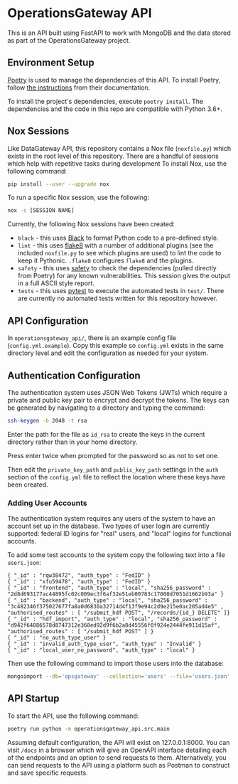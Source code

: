 # OperationsGateway API
This is an API built using FastAPI to work with MongoDB and the data stored as part of the OperationsGateway project.


## Environment Setup
[Poetry](https://python-poetry.org/) is used to manage the dependencies of this API. To install Poetry, follow [the instructions](https://python-poetry.org/docs/master/#installing-with-the-official-installer) from their documentation.

To install the project's dependencies, execute `poetry install`. The dependencies and the code in this repo are compatible with Python 3.6+.

## Nox Sessions
Like DataGateway API, this repository contains a Nox file (`noxfile.py`) which exists in the root level of this repository. There are a handful of sessions which help with repetitive tasks during development To install Nox, use the following command:

```bash
pip install --user --upgrade nox
```

To run a specific Nox session, use the following:

```bash
nox -s [SESSION NAME]
```

Currently, the following Nox sessions have been created:
- `black` - this uses [Black](https://black.readthedocs.io/en/stable/) to format Python code to a pre-defined style.
- `lint` - this uses [flake8](https://flake8.pycqa.org/en/latest/) with a number of additional plugins (see the included `noxfile.py` to see which plugins are used) to lint the code to keep it Pythonic. `.flake8` configures `flake8` and the plugins.
- `safety` - this uses [safety](https://github.com/pyupio/safety) to check the dependencies (pulled directly from Poetry) for any known vulnerabilities. This session gives the output in a full ASCII style report.
- `tests` - this uses [pytest](https://docs.pytest.org/en/stable/) to execute the automated tests in `test/`. There are currently no automated tests written for this repository however.

## API Configuration
In `operationsgateway_api/`, there is an example config file (`config.yml.example`). Copy this example so `config.yml` exists in the same directory level and edit the configuration as needed for your system.

## Authentication Configuration

The authentication system uses JSON Web Tokens (JWTs) which require a private and public key pair to encrypt and decrypt the tokens. The keys can be generated by navigating to a directory and typing the command:

```bash
ssh-keygen -b 2048 -t rsa
```

Enter the path for the file as `id_rsa` to create the keys in the current directory rather than in your home directory.

Press enter twice when prompted for the password so as not to set one.

Then edit the ```private_key_path``` and ```public_key_path``` settings in the ```auth``` section of the ```config.yml``` file to reflect the location where these keys have been created.

### Adding User Accounts

The authentication system requires any users of the system to have an account set up in the database. Two types of user login are currently supported: federal ID logins for "real" users, and "local" logins for functional accounts.

To add some test accounts to the system copy the following text into a file ```users.json```:
```
{ "_id" : "rqw38472", "auth_type" : "FedID" }
{ "_id" : "xfu59478", "auth_type" : "FedID" }
{ "_id" : "frontend", "auth_type" : "local", "sha256_password" : "2d8d693177ac44895fc02c009ec3f6af32e51eb00783c17000d7051d1662b93a" }
{ "_id" : "backend", "auth_type" : "local", "sha256_password" : "3c482346f375027677fa8a0d6830a32714d4f13f9e94c2d9e215e0ac205ad4e5" , "authorised_routes" : [ "/submit_hdf POST", "/records/{id_} DELETE" ]}
{ "_id" : "hdf_import", "auth_type" : "local", "sha256_password" : "d942f64886578d8747312e368ed92d9f6b2a8d45556f0f924e2444fe911d15af", "authorised_routes" : [ "/submit_hdf POST" ] }
{ "_id" : "no_auth_type_user" }
{ "_id" : "invalid_auth_type_user", "auth_type" : "Invalid" }
{ "_id" : "local_user_no_password", "auth_type" : "local" }
```

Then use the following command to import those users into the database:

```bash
mongoimport --db='opsgateway' --collection='users' --file='users.json'
```

## API Startup
To start the API, use the following command:

```bash
poetry run python -m operationsgateway_api.src.main
```

Assuming default configuration, the API will exist on 127.0.0.1:8000. You can visit `/docs` in a browser which will give an OpenAPI interface detailing each of the endpoints and an option to send requests to them. Alternatively, you can send requests to the API using a platform such as Postman to construct and save specific requests.
